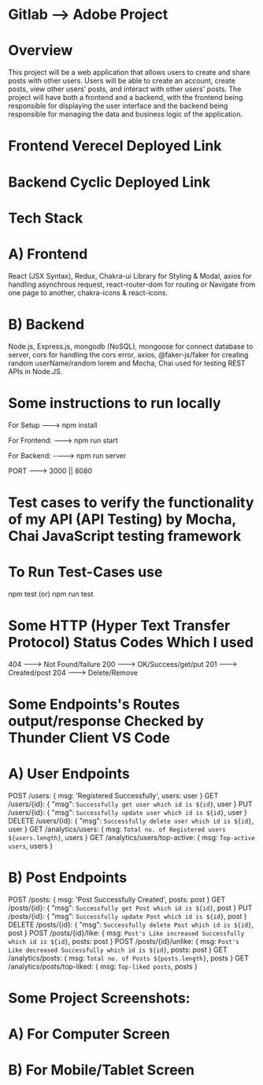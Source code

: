 # Gitlab --> Adobe Project
# Overview
This project will be a web application that allows users to create and share posts with other users. Users will be able to create an account, create posts, view other users' posts, and interact with other users' posts. The project will have both a frontend and a backend, with the frontend being responsible for displaying the user interface and the backend being responsible for managing the data and business logic of the application.

# Frontend Verecel Deployed Link
# Backend Cyclic Deployed Link 

# Tech Stack
# A) Frontend
React (JSX Syntax), Redux, Chakra-ui Library for Styling & Modal, axios for handling asynchrous request, react-router-dom for routing or Navigate from one page to another, chakra-icons & react-icons.
# B) Backend
Node.js, Express.js, mongodb (NoSQL), mongoose for connect database to server, cors for handling the cors error, axios, @faker-js/faker for creating random userName/random lorem and Mocha, Chai used for testing REST APIs in Node.JS.

# Some instructions to run locally
For Setup ---> npm install

For Frontend: ---> npm run start

For Backend: ----> npm run server

PORT ---> 3000 || 8080

# Test cases to verify the functionality of my API (API Testing) by Mocha, Chai JavaScript testing framework
# To Run Test-Cases use
npm test (or) npm run test 

# Some HTTP (Hyper Text Transfer Protocol) Status Codes Which I used
404 ---> Not Found/failure
200 --->  OK/Success/get/put
201 ---> Created/post
204 ---> Delete/Remove

# Some Endpoints's Routes output/response Checked by Thunder Client VS Code
# A) User Endpoints
POST /users: { msg: 'Registered Successfully', users: user }
GET /users/{id}: { "msg": `Successfully get user which id is ${id}`, user }
PUT /users/{id}: { "msg": `Successfully update user which id is ${id}`, user }
DELETE /users/{id}: { "msg": `Successfully delete user which id is ${id}`, user }
GET /analytics/users: { msg: `Total no. of Registered users ${users.length}`, users }
GET /analytics/users/top-active: { msg: `Top-active users`, users }
# B) Post Endpoints
POST /posts: { msg: 'Post Successfully Created', posts: post }
GET /posts/{id}: { "msg": `Successfully get Post which id is ${id}`, post }
PUT /posts/{id}: { "msg": `Successfully update Post which id is ${id}`, post }
DELETE /posts/{id}: { "msg": `Successfully delete Post which id is ${id}`, post }
POST /posts/{id}/like: { msg: `Post's Like increased Successfully which id is ${id}`, posts: post }
POST /posts/{id}/unlike: { msg: `Post's Like decreased Successfully which id is ${id}`, posts: post }
GET /analytics/posts: { msg: `Total no. of Posts ${posts.length}`, posts }
GET /analytics/posts/top-liked: { msg: `Top-liked posts`, posts }

# Some Project Screenshots:
# A) For Computer Screen
# B) For Mobile/Tablet Screen








